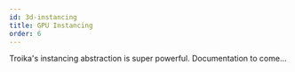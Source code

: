 ```yaml
---
id: 3d-instancing
title: GPU Instancing
order: 6
---
```


Troika's instancing abstraction is super powerful. Documentation to come...
